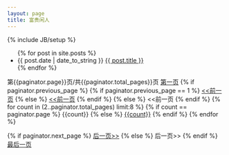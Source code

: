 ```yaml
---
layout: page
title: 富贵闲人
---
```

{% include JB/setup %}
<ul class="posts">
{% for post in site.posts %}
  <li><span>{{ post.date | date_to_string }}</span>  <a href="{{ post.url }}">{{ post.title }}</a></li>
{% endfor %}
</ul>

<div id="pagination">
<div class="pagenavi">
<span class="page_number">第{{paginator.page}}页/共{{paginator.total_pages}}页</span>
<a href="/">第一页</a>
{% if paginator.previous_page %}
{% if paginator.previous_page == 1 %}
<a href="/" class="current"><<前一页</a>
{% else %}
<a href="/page{{paginator.previous_page}}"><<前一页</a>
{% endif %}
{% else %}
<span><<前一页</span>
{% endif %}
{% for count in (2..paginator.total_pages) limit:8 %}
{% if count == paginator.page %}
<span class="current-page">{{count}}</span>
{% else %}
<a href="/page{{count}}">{{count}}</a>
{% endif %}
{% endfor %}

{% if paginator.next_page %}
<a href="/page{{paginator.next_page}}">后一页>></a>
{% else %}
<span>后一页>></span>
{% endif %}
<a href="/page{{paginator.total_pages}}">最后一页</a>
</div>
</div>
